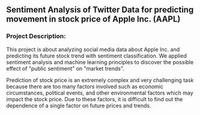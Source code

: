 ## Sentiment Analysis of Twitter Data for predicting movement in stock price of Apple Inc. (AAPL)

### Project Description:

This project is about analyzing social media data about Apple Inc. and predicting its future stock trend with sentiment classification.
We applied sentiment analysis and machine learning principles to discover the possible effect of "public sentiment" on "market trends".

Prediction of stock price is an extremely  complex and  very  challenging task  because there are  too  many  factors  involved  such  as  economic circumstances,  political  events,  and  other  environmental factors which may impact the stock price. Due to these factors, it is difficult to find out the dependence of a single factor on future prices and trends.

